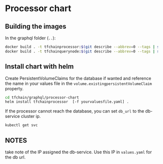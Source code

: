 # Processor chart

## Building the images

In the graphql folder (`..`):

```sh
docker build . -t tfchainprocessor:$(git describe --abbrev=0 --tags | sed 's/^v//') -f docker/Dockerfile.processor
docker build . -t tfchainquerynode:$(git describe --abbrev=0 --tags | sed 's/^v//') -f docker/Dockerfile.query-node
```

## Install chart with helm

Create PersistentVolumeClaims for the database if wanted and reference the name in your values file in the `volume.existingpersistentVolumeClaim` property.

```sh
cd tfchain/graphql/processor-chart
helm install tfchainprocessor  [-f yourvaluesfile.yaml] .
```

If the processor cannot reach the database, you can set `db_url` to the db-service cluster ip.

```sh
kubectl get svc
```

## NOTES

take note of the IP assigned the db-service. Use this IP in `values.yaml` for the db url.
